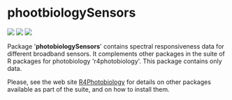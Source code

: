 # phootbiologySensors

[![](http://www.r-pkg.org/badges/version/photobiologySensors)](https://cran.r-project.org/package=photobiologySensors) [![](http://cranlogs.r-pkg.org/badges/photobiologySensors)](https://cran.r-project.org/package=photobiologySensors) [![](http://cranlogs.r-pkg.org/badges/grand-total/photobiologySensors)](https://cran.r-project.org/package=photobiologySensors)

Package '**photobiologySensors**' contains spectral responsiveness data 
for different broadband sensors. It complements other packages in the suite of R packages for photobiology 'r4photobiology'. This package contains only data.

Please, see the web site [R4Photobiology](http://www.r4photobiology.info) for details on other packages available as part of the suite, and on how to install them.
